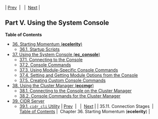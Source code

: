 | [Prev](log_formats.connection.stages)  |   |  [Next](conf.starting) |
## Part V. Using the System Console
**Table of Contents**
* [36\. Starting Momentum (**ecelerity**)](conf.starting)
    * [36.1\. Startup Scripts](conf.starting#startup.scripts)
* [37\. Using the System Console (**ec_console**)](operations)
    * [37.1\. Connecting to the Console](operations#operations.console)
    * [37.2\. Console Commands](operations.console-commands)
    * [37.3\. Using Module-Specific Console Commands](module_specific_console_commands.using)
    * [37.4\. Setting and Getting Module Options from the Console](modules.options.console)
    * [37.5\. Creating Custom Console Commands](operations.console.lua)
* [38\. Using the Cluster Manager (**eccmgr**)](cluster.config.operations)
    * [38.1\. Connecting to the Console on the Cluster Manager](cluster.config.operations#idp4497120)
    * [38.2\. Console Commands for the Cluster Manager](cluster.config.operations.eccmgr.console)
* [39\. CIDR Server](cluster.cidr_server)
    * [39.1\. `cidr_cli` Utility](cluster.cidr_server#cluster.cidr_cli)
| [Prev](log_formats.connection.stages)  |   |  [Next](conf.starting) |
| 35.11. Connection Stages  | [Table of Contents](index) |  Chapter 36. Starting Momentum (**ecelerity**) |
